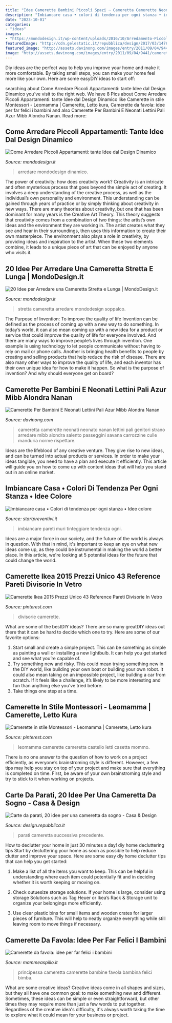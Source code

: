 ```yaml
---
title: "Idee Camerette Bambini Piccoli Spazi ~ Cameretta Camerette Neonati Neonato Nanan Lettini Pali Genitori Strano Arredare Mibb Alondra Salento Passeggini Savana Carrozzine Culle Manduria Norme Rispettare"
description: "Imbiancare casa • colori di tendenza per ogni stanza • idee colore"
date: "2023-10-01"
categories:
- "ideas"
images:
- "https://mondodesign.it/wp-content/uploads/2016/10/Arredamento-Piccolo-Appartamento-25.jpg"
featuredImage: "http://cdn.gelestatic.it/repubblica/design/2017/03/1476611086863_lago.jpg"
featured_image: "http://assets.davinong.com/images/entry/2011/09/04/9441/camerette-per-neonati.jpg"
image: "http://assets.davinong.com/images/entry/2011/09/04/9441/camerette-per-neonati.jpg"
---
```



Diy ideas are the perfect way to help you improve your home and make it more comfortable. By taking small steps, you can make your home feel more like your own. Here are some easyDIY ideas to start off: 

	

		
searching about Come Arredare Piccoli Appartamenti: tante Idee dal Design Dinamico you've visit to the right web. We have 8 Pics about Come Arredare Piccoli Appartamenti: tante Idee dal Design Dinamico like Camerette in stile Montessori - Leomamma | Camerette, Letto kura, Camerette da favola: idee per far felici i bambini and also Camerette Per Bambini E Neonati Lettini Pali Azur Mibb Alondra Nanan. Read more:
		
    
## Come Arredare Piccoli Appartamenti: Tante Idee Dal Design Dinamico

<img loading=lazy src="https://mondodesign.it/wp-content/uploads/2016/10/Arredamento-Piccolo-Appartamento-25.jpg" onerror="this.onerror=null;this.src='https://tse2.mm.bing.net/th?id=OIP.SFBH7P5YySt_XjDlJz7rYAHaFj&amp;pid=15.1';" alt="Come Arredare Piccoli Appartamenti: tante Idee dal Design Dinamico">

_Source: mondodesign.it_

>arredare mondodesign dinamico. 

	

The power of creativity: how does creativity work?
Creativity is an intricate and often mysterious process that goes beyond the simple act of creating. It involves a deep understanding of the creative process, as well as the individual’s own personality and environment. This understanding can be gained through years of practice or by simply thinking about creativity in new ways.
There are many theories about creativity, but one that has been dominant for many years is the Creative Art Theory. This theory suggests that creativity comes from a combination of two things: the artist’s own ideas and the environment they are working in. The artist creates what they see and hear in their surroundings, then uses this information to create their own masterpiece. The environment also plays a role in creativity, by providing ideas and inspiration to the artist. When these two elements combine, it leads to a unique piece of art that can be enjoyed by anyone who visits it.

    
## 20 Idee Per Arredare Una Cameretta Stretta E Lunga | MondoDesign.it

<img loading=lazy src="https://mondodesign.it/wp-content/uploads/2019/10/Arredamento-Cameretta-Stretta-Lunga-11-768x512.jpg" onerror="this.onerror=null;this.src='https://tse4.mm.bing.net/th?id=OIP.iAEozZwEK6nqzd4V6OHQtwHaE8&amp;pid=15.1';" alt="20 Idee per Arredare una Cameretta Stretta e Lunga | MondoDesign.it">

_Source: mondodesign.it_

>stretta cameretta arredare mondodesign soppalco. 

	

The Purpose of Invention: To improve the quality of life
Invention can be defined as the process of coming up with a new way to do something. In today’s world, it can also mean coming up with a new idea for a product or service that could improve the quality of life for everyone involved. And there are many ways to improve people’s lives through invention. One example is using technology to let people communicate without having to rely on mail or phone calls. Another is bringing health benefits to people by creating and selling products that help reduce the risk of disease. There are also many other ways to improve the quality of life, and each inventor has their own unique idea for how to make it happen. So what is the purpose of invention? And why should everyone get on board?

    
## Camerette Per Bambini E Neonati Lettini Pali Azur Mibb Alondra Nanan

<img loading=lazy src="http://assets.davinong.com/images/entry/2011/09/04/9441/camerette-per-neonati.jpg" onerror="this.onerror=null;this.src='https://tse4.mm.bing.net/th?id=OIP.YGnGD4Dnx-Oe64Cx7WAg5gHaFS&amp;pid=15.1';" alt="Camerette Per Bambini E Neonati Lettini Pali Azur Mibb Alondra Nanan">

_Source: davinong.com_

>cameretta camerette neonati neonato nanan lettini pali genitori strano arredare mibb alondra salento passeggini savana carrozzine culle manduria norme rispettare. 

	

Ideas are the lifeblood of any creative venture. They give rise to new ideas, and can be turned into actual products or services. In order to make your ideas tangible, you need to have a plan and execute it efficiently. This article will guide you on how to come up with content ideas that will help you stand out in an online market.

    
## Imbiancare Casa • Colori Di Tendenza Per Ogni Stanza • Idee Colore

<img loading=lazy src="https://www.startpreventivi.it/wp-content/themes/Avada-Child-Theme/images/Blog/Muri-Pareti/imbiancare-casa/6-imbiancare-casa.jpg" onerror="this.onerror=null;this.src='https://tse2.mm.bing.net/th?id=OIP.FzLzSz7SuKt1Oc-RK8IQQgHaLG&amp;pid=15.1';" alt="Imbiancare casa • Colori di tendenza per ogni stanza • Idee colore">

_Source: startpreventivi.it_

>imbiancare pareti muri tinteggiare tendenza ogni. 

	

Ideas are a major force in our society, and the future of the world is always in question. With that in mind, it's important to keep an eye on what new ideas come up, as they could be instrumental in making the world a better place. In this article, we're looking at 5 potential ideas for the future that could change the world.

    
## Camerette Ikea 2015 Prezzi Unico 43 Reference Pareti Divisorie In Vetro

<img loading=lazy src="https://i.pinimg.com/736x/67/67/63/67676356b6bb738e49ca1ca00c803781.jpg" onerror="this.onerror=null;this.src='https://tse3.mm.bing.net/th?id=OIP.M2GmrIzOvl7-jzBr5ycL2gHaHR&amp;pid=15.1';" alt="Camerette Ikea 2015 Prezzi Unico 43 Reference Pareti Divisorie In Vetro">

_Source: pinterest.com_

>divisorie camerette. 

	

What are some of the bestDIY ideas?
There are so many greatDIY ideas out there that it can be hard to decide which one to try. Here are some of our favorite options: 
1) Start small and create a simple project. This can be something as simple as painting a wall or installing a new lightbulb. It can help you get started and see what you’re capable of. 
2) Try something new and risky. This could mean trying something new in the DIY world, like building your own boat or building your own robot. It could also mean taking on an impossible project, like building a car from scratch. If it feels like a challenge, it’s likely to be more interesting and fun than anything else you’ve tried before. 
3) Take things one step at a time.

    
## Camerette In Stile Montessori - Leomamma | Camerette, Letto Kura

<img loading=lazy src="https://i.pinimg.com/originals/e0/80/3b/e0803b86b2fbfdb5be6d1d48411bb9ed.png" onerror="this.onerror=null;this.src='https://tse4.mm.bing.net/th?id=OIP.kzjjx1P1JZV0qeptRHdPhQHaF5&amp;pid=15.1';" alt="Camerette in stile Montessori - Leomamma | Camerette, Letto kura">

_Source: pinterest.com_

>leomamma camerette cameretta castello letti casetta mommo. 

	

There is no one answer to the question of how to work on a project efficiently, as everyone’s brainstroming style is different. However, a few tips may help you stay on top of your project and make sure that everything is completed on time. First, be aware of your own brainstroming style and try to stick to it when working on projects.

    
## Carte Da Parati, 20 Idee Per Una Cameretta Da Sogno - Casa &amp; Design

<img loading=lazy src="http://cdn.gelestatic.it/repubblica/design/2017/03/1476611086863_lago.jpg" onerror="this.onerror=null;this.src='https://tse2.mm.bing.net/th?id=OIP.3aQDOX_sJUDyrz2xNhdreQHaHa&amp;pid=15.1';" alt="Carte da parati, 20 idee per una cameretta da sogno - Casa &amp; Design">

_Source: design.repubblica.it_

>parati cameretta successiva precedente. 

	

How to declutter your home in just 30 minutes a day!
diy home decluttering tips
Start by decluttering your home as soon as possible to help reduce clutter and improve your space. Here are some easy diy home declutter tips that can help you get started:

1. Make a list of all the items you want to keep. This can be helpful in understanding where each item could potentially fit and in deciding whether it is worth keeping or moving on.

2. Check outuesize storage solutions. If your home is large, consider using storage Solutions such as Tag Heuer or Ikea’s Rack & Storage unit to organize your belongings more efficiently.

3. Use clear plastic bins for small items and wooden crates for larger pieces of furniture. This will help to neatly organize everything while still leaving room to move things if necessary. 


    
## Camerette Da Favola: Idee Per Far Felici I Bambini

<img loading=lazy src="http://www.mammeaspillo.it/wp-content/uploads/2015/11/28-Cameretta-modello-principessa.600.jpg" onerror="this.onerror=null;this.src='https://tse2.mm.bing.net/th?id=OIP.9cSUern7b5NnvBpcjB0HMQHaE8&amp;pid=15.1';" alt="Camerette da favola: idee per far felici i bambini">

_Source: mammeaspillo.it_

>principessa cameretta camerette bambine favola bambina felici bimba. 

	

What are some creative ideas?
Creative ideas come in all shapes and sizes, but they all have one common goal: to make something new and different. Sometimes, these ideas can be simple or even straightforward, but other times they may require more than just a few words to put together. Regardless of the creative idea's difficulty, it's always worth taking the time to explore what it could mean for your business or project.

